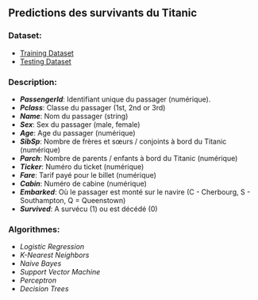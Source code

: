## Predictions des survivants du Titanic

### **Dataset**:
- [Training Dataset](https://raw.githubusercontent.com/AIClubFSJEGJ/datasets/master/classification/titanic/train.csv)
- [Testing Dataset](https://raw.githubusercontent.com/AIClubFSJEGJ/datasets/master/classification/titanic/test.csv)

### **Description**:
- _**PassengerId**_: Identifiant unique du passager (numérique).
- _**Pclass**_: Classe du passager (1st, 2nd or 3rd)
- _**Name**_: Nom du passager (string)
- _**Sex**_: Sex du passager (male, female) 
- _**Age**_: Age du passager (numérique)
- _**SibSp**_: Nombre de frères et sœurs / conjoints à bord du Titanic (numérique)
- _**Parch**_: Nombre de parents / enfants à bord du Titanic (numérique)
- _**Ticker**_: Numéro du ticket (numérique)
- _**Fare**_: Tarif payé pour le billet (numérique)
- _**Cabin**_: Numéro de cabine (numérique)
- _**Embarked**_: Où le passager est monté sur le navire (C - Cherbourg, S - Southampton, Q = Queenstown)
- _**Survived**_: A survécu (1) ou est décédé (0)


### **Algorithmes**:
- _Logistic Regression_
- _K-Nearest Neighbors_
- _Naive Bayes_
- _Support Vector Machine_
- _Perceptron_
- _Decision Trees_
